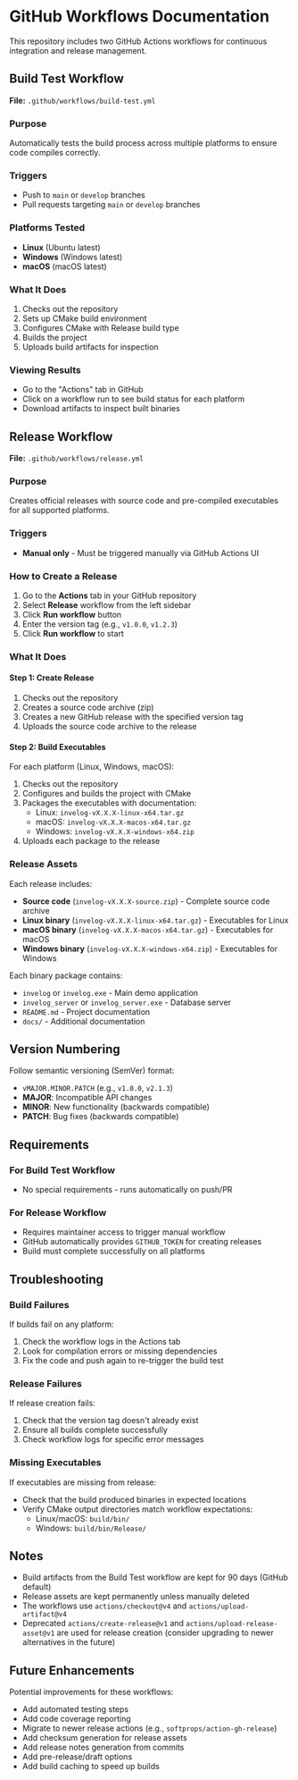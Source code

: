 # GitHub Workflows Documentation

This repository includes two GitHub Actions workflows for continuous integration and release management.

## Build Test Workflow

**File:** `.github/workflows/build-test.yml`

### Purpose
Automatically tests the build process across multiple platforms to ensure code compiles correctly.

### Triggers
- Push to `main` or `develop` branches
- Pull requests targeting `main` or `develop` branches

### Platforms Tested
- **Linux** (Ubuntu latest)
- **Windows** (Windows latest)
- **macOS** (macOS latest)

### What It Does
1. Checks out the repository
2. Sets up CMake build environment
3. Configures CMake with Release build type
4. Builds the project
5. Uploads build artifacts for inspection

### Viewing Results
- Go to the "Actions" tab in GitHub
- Click on a workflow run to see build status for each platform
- Download artifacts to inspect built binaries

## Release Workflow

**File:** `.github/workflows/release.yml`

### Purpose
Creates official releases with source code and pre-compiled executables for all supported platforms.

### Triggers
- **Manual only** - Must be triggered manually via GitHub Actions UI

### How to Create a Release

1. Go to the **Actions** tab in your GitHub repository
2. Select **Release** workflow from the left sidebar
3. Click **Run workflow** button
4. Enter the version tag (e.g., `v1.0.0`, `v1.2.3`)
5. Click **Run workflow** to start

### What It Does

#### Step 1: Create Release
1. Checks out the repository
2. Creates a source code archive (zip)
3. Creates a new GitHub release with the specified version tag
4. Uploads the source code archive to the release

#### Step 2: Build Executables
For each platform (Linux, Windows, macOS):
1. Checks out the repository
2. Configures and builds the project with CMake
3. Packages the executables with documentation:
   - Linux: `invelog-vX.X.X-linux-x64.tar.gz`
   - macOS: `invelog-vX.X.X-macos-x64.tar.gz`
   - Windows: `invelog-vX.X.X-windows-x64.zip`
4. Uploads each package to the release

### Release Assets

Each release includes:
- **Source code** (`invelog-vX.X.X-source.zip`) - Complete source code archive
- **Linux binary** (`invelog-vX.X.X-linux-x64.tar.gz`) - Executables for Linux
- **macOS binary** (`invelog-vX.X.X-macos-x64.tar.gz`) - Executables for macOS
- **Windows binary** (`invelog-vX.X.X-windows-x64.zip`) - Executables for Windows

Each binary package contains:
- `invelog` or `invelog.exe` - Main demo application
- `invelog_server` or `invelog_server.exe` - Database server
- `README.md` - Project documentation
- `docs/` - Additional documentation

## Version Numbering

Follow semantic versioning (SemVer) format:
- `vMAJOR.MINOR.PATCH` (e.g., `v1.0.0`, `v2.1.3`)
- **MAJOR**: Incompatible API changes
- **MINOR**: New functionality (backwards compatible)
- **PATCH**: Bug fixes (backwards compatible)

## Requirements

### For Build Test Workflow
- No special requirements - runs automatically on push/PR

### For Release Workflow
- Requires maintainer access to trigger manual workflow
- GitHub automatically provides `GITHUB_TOKEN` for creating releases
- Build must complete successfully on all platforms

## Troubleshooting

### Build Failures
If builds fail on any platform:
1. Check the workflow logs in the Actions tab
2. Look for compilation errors or missing dependencies
3. Fix the code and push again to re-trigger the build test

### Release Failures
If release creation fails:
1. Check that the version tag doesn't already exist
2. Ensure all builds complete successfully
3. Check workflow logs for specific error messages

### Missing Executables
If executables are missing from release:
- Check that the build produced binaries in expected locations
- Verify CMake output directories match workflow expectations:
  - Linux/macOS: `build/bin/`
  - Windows: `build/bin/Release/`

## Notes

- Build artifacts from the Build Test workflow are kept for 90 days (GitHub default)
- Release assets are kept permanently unless manually deleted
- The workflows use `actions/checkout@v4` and `actions/upload-artifact@v4`
- Deprecated `actions/create-release@v1` and `actions/upload-release-asset@v1` are used for release creation (consider upgrading to newer alternatives in the future)

## Future Enhancements

Potential improvements for these workflows:
- Add automated testing steps
- Add code coverage reporting
- Migrate to newer release actions (e.g., `softprops/action-gh-release`)
- Add checksum generation for release assets
- Add release notes generation from commits
- Add pre-release/draft options
- Add build caching to speed up builds
